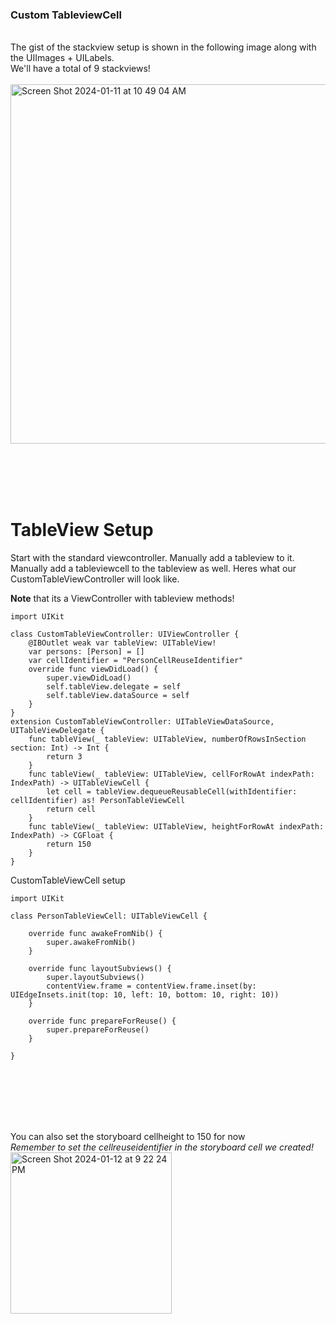 ### Custom TableviewCell
<br>
The gist of the stackview setup is shown in the following image along with the UIImages + UILabels.
<br>
We'll have a total of 9 stackviews!
<br><br>
<img width="575" alt="Screen Shot 2024-01-11 at 10 49 04 AM" src="https://github.com/Eashir/TableviewCell/assets/20934684/7e01358c-5c7f-492f-9fb3-426f949491dc">


<br><br><br><br>

# TableView Setup

Start with the standard viewcontroller. Manually add a tableview to it. Manually add a tableviewcell to the tableview as well. 
Heres what our CustomTableViewController will look like.

**Note** that its a ViewController with tableview methods!

```
import UIKit

class CustomTableViewController: UIViewController {  
    @IBOutlet weak var tableView: UITableView!
    var persons: [Person] = []
    var cellIdentifier = "PersonCellReuseIdentifier"    
    override func viewDidLoad() {
        super.viewDidLoad()
        self.tableView.delegate = self
        self.tableView.dataSource = self
    }    
}
extension CustomTableViewController: UITableViewDataSource, UITableViewDelegate {
    func tableView(_ tableView: UITableView, numberOfRowsInSection section: Int) -> Int {
        return 3
    }
    func tableView(_ tableView: UITableView, cellForRowAt indexPath: IndexPath) -> UITableViewCell {    
        let cell = tableView.dequeueReusableCell(withIdentifier: cellIdentifier) as! PersonTableViewCell
        return cell
    } 
    func tableView(_ tableView: UITableView, heightForRowAt indexPath: IndexPath) -> CGFloat {
        return 150
    }   
}
```
CustomTableViewCell setup

```
import UIKit

class PersonTableViewCell: UITableViewCell {
    
    override func awakeFromNib() {
        super.awakeFromNib()
    }
    
    override func layoutSubviews() {
        super.layoutSubviews()
        contentView.frame = contentView.frame.inset(by: UIEdgeInsets.init(top: 10, left: 10, bottom: 10, right: 10))
    }
    
    override func prepareForReuse() {
        super.prepareForReuse()
    }
    
}
```
<br><br><br><br><br>

You can also set the storyboard cellheight to 150 for now  
*Remember to set the cellreuseidentifier in the storyboard cell we created!*
<img width="258" alt="Screen Shot 2024-01-12 at 9 22 24 PM" src="https://github.com/Eashir/TableviewCell/assets/20934684/00300256-28ee-4f2d-b9c9-68b7c01a0669">


